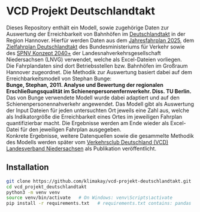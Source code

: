 # VCD Projekt Deutschlandtakt
Dieses Repository enthält ein Modell, sowie zugehörige Daten zur Auswertung der Erreichbarkeit von Bahnhöfen im [Deutschlandtakt](https://www.deutschlandtakt.de/) in der Region Hannover.
Hierfür werden Daten aus dem [Jahresfahrplan 2025](https://bahn.expert/), dem [Zielfahrplan Deutschlandtakt](https://assets.ctfassets.net/scbs508bajse/6wYikPsl1G47nWJw5MHEhn/a0dbf1f255f2cfd6bf033941280da2ba/Netzgrafik_3._Entwurf_Nord.pdf) des
Bundesministeriums für Verkehr sowie des [SPNV Konzept 2040+](https://www.lnvg.de/fileadmin/media/lnvg/SPNV_2019/SPNV_Konzept_2030/LNVG_SPNV-KONZEPT_2030__2040.pdf) 
der Landesnahverkehrsgesellschaft Niedersachsen (LNVG) verwendet, welche als Excel-Dateien vorliegen.  
Die Fahrplandaten sind dort Betriebsstellen bzw. Bahnhöfen im Großraum Hannover zugeordnet.
Die Methodik zur Auswertung basiert dabei auf dem Erreichbarkeitsmodell von Stephan Bunge:  
**Bunge, Stephan, 2011. Analyse und Bewertung der regionalen Erschließungsqualität im Schienenpersonenfernverkehr. Diss. TU Berlin.**  
Das von Bunge verwendete Modell wurde dabei adaptiert und auf den Schienenpersonennahverkehr angewendet.
Das Modell gibt als Auswertung der Input Dateien für jeden untersuchten Ort jeweils eine Zahl aus, welche als Indikatorgröße die Erreichbarkeit eines Ortes im jeweiligen Fahrplan quantifizierbar macht.
Die Ergebnisse werden am Ende wieder als Excel-Datei für den jeweiligen Fahrplan ausgegeben.  
Konkrete Ergebnisse, weitere Datenquellen sowie die gesammelte Methodik des Modells werden später vom [Verkehrsclub Deutschland (VCD) Landesverband Niedersachsen](https://niedersachsen.vcd.org/) als Publikation veröffentlicht.

## Installation
```bash
git clone https://github.com/klimakay/vcd-projekt-deutschlandtakt.git
cd vcd_projekt_deutschlandtakt
python3 -m venv venv
source venv/bin/activate   # On Windows: venv\Scripts\activate
pip install -r requirements.txt   # requirements.txt contains: pandas
```